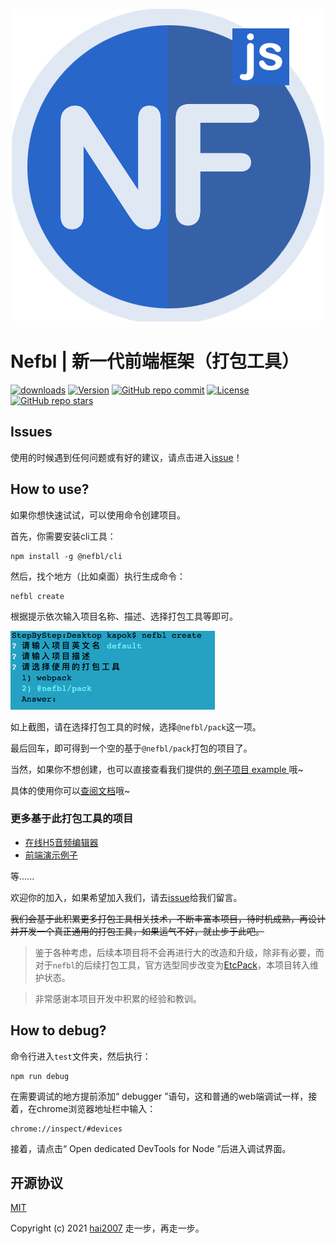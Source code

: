 <p align='center'>
    <a href='https://nefbl.github.io/pack' target='_blank'>
        <img src='./logo.png'>
    </a>
</p>

# Nefbl | 新一代前端框架（打包工具）

<p>
  <a href="https://hai2007.gitee.io/npm-downloads?interval=7&packages=@nefbl/pack"><img src="https://img.shields.io/npm/dm/@nefbl/pack.svg" alt="downloads"></a>
  <a href="https://www.npmjs.com/package/@nefbl/pack"><img src="https://img.shields.io/npm/v/@nefbl/pack.svg" alt="Version"></a>
  <a href="https://github.com/nefbl/pack/graphs/commit-activity" target='_blank'><img alt="GitHub repo commit" src="https://img.shields.io/github/last-commit/nefbl/pack"></a>
  <a href="https://github.com/nefbl/pack/blob/master/LICENSE"><img src="https://img.shields.io/npm/l/@nefbl/pack.svg" alt="License"></a>
  <a href="https://github.com/nefbl/pack" target='_blank'><img alt="GitHub repo stars" src="https://img.shields.io/github/stars/nefbl/pack?style=social"></a>
</p>

## Issues
使用的时候遇到任何问题或有好的建议，请点击进入[issue](https://github.com/nefbl/pack/issues)！

## How to use?

如果你想快速试试，可以使用命令创建项目。

首先，你需要安装cli工具：

```
npm install -g @nefbl/cli
```

然后，找个地方（比如桌面）执行生成命令：

```
nefbl create
```

根据提示依次输入项目名称、描述、选择打包工具等即可。

<img src='./images/img1.png' />

如上截图，请在选择打包工具的时候，选择```@nefbl/pack```这一项。

最后回车，即可得到一个空的基于```@nefbl/pack```打包的项目了。

当然，如果你不想创建，也可以直接查看我们提供的[ 例子项目 example ](https://github.com/nefbl/example)哦~

具体的使用你可以[查阅文档](https://nefbl.github.io/pack)哦~

### 更多基于此打包工具的项目

- [在线H5音频编辑器](https://github.com/hai2007/audio-editor)
- [前端演示例子](https://github.com/hai2007/What-is-the-front-end)

等......

欢迎你的加入，如果希望加入我们，请去[issue](https://github.com/nefbl/pack/issues)给我们留言。

~~我们会基于此积累更多打包工具相关技术，不断丰富本项目，待时机成熟，再设计并开发一个真正通用的打包工具，如果运气不好，就止步于此吧。~~

> 鉴于各种考虑，后续本项目将不会再进行大的改造和升级，除非有必要，而对于```nefbl```的后续打包工具，官方选型同步改变为[EtcPack](https://etcpack.github.io/api/)，本项目转入维护状态。

> 非常感谢本项目开发中积累的经验和教训。

## How to debug?

命令行进入```test```文件夹，然后执行：

```
npm run debug
```

在需要调试的地方提前添加“ debugger ”语句，这和普通的web端调试一样，接着，在chrome浏览器地址栏中输入：

```
chrome://inspect/#devices
```

接着，请点击“ Open dedicated DevTools for Node ”后进入调试界面。

开源协议
---------------------------------------
[MIT](https://github.com/nefbl/pack/blob/master/LICENSE)

Copyright (c) 2021 [hai2007](https://hai2007.gitee.io/sweethome/) 走一步，再走一步。
